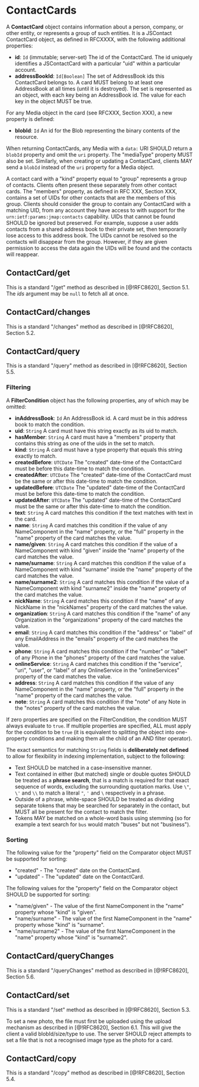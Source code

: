 # ContactCards

A **ContactCard** object contains information about a person, company, or other entity, or represents a group of such entities. It is a JSContact ContactCard object, as defined in RFCXXXX, with the following additional properties:

- **id**: `Id` (immutable; server-set)
  The id of the ContactCard. The id uniquely identifies a JSContactCard with a particular "uid" within a particular account.
- **addressBookId**: `Id[Boolean]`
  The set of AddressBook ids this ContactCard belongs to. A card MUST belong to at least one AddressBook at all times (until it is destroyed). The set is represented as an object, with each key being an AddressBook id. The value for each key in the object MUST be true.

For any Media object in the card (see RFCXXX, Section XXX), a new property is defined:

- **blobId**: `Id`
  An id for the Blob representing the binary contents of the resource.

When returning ContactCards, any Media with a `data:` URI SHOULD return a `blobId` property and omit the `uri` property. The "mediaType" property MUST also be set. Similarly, when creating or updating a ContactCard, clients MAY send a `blobId` instead of the `uri` property for a Media object.

A contact card with a "kind" property equal to "group" represents a group of contacts. Clients often present these separately from other contact cards. The "members" property, as defined in RFC XXX, Section XXX, contains a set of UIDs for other contacts that are the members of this group. Clients should consider the group to contain any ContactCard with a matching UID, from any account they have access to with support for the `urn:ietf:params:jmap:contacts` capability. UIDs that cannot be found SHOULD be
ignored but preserved. For example, suppose a user adds contacts from a shared address book to their private set, then temporarily lose access to this address book. The UIDs cannot be resolved so the contacts will disappear from the group. However, if they are given permission to access the data again the UIDs will be found and the contacts will reappear.

## ContactCard/get

This is a standard "/get" method as described in [@!RFC8620], Section 5.1. The *ids* argument may be `null` to fetch all at once.

## ContactCard/changes

This is a standard "/changes" method as described in [@!RFC8620], Section 5.2.

## ContactCard/query

This is a standard "/query" method as described in [@!RFC8620], Section 5.5.

### Filtering

A **FilterCondition** object has the following properties, any of which may be omitted:

- **inAddressBook**: `Id`
  An AddressBook id. A card must be in this address book to match the condition.
- **uid**: `String`
  A card must have this string exactly as its uid to match.
- **hasMember**: `String`
  A card must have a "members" property that contains this string as one of the uids in the set to match.
- **kind**: `String`
  A card must have a type property that equals this string exactly to match.
- **createdBefore**: `UTCDate`
  The "created" date-time of the ContactCard must be before this date-time to match the condition.
- **createdAfter**: `UTCDate`
  The "created" date-time of the ContactCard must be the same or after this date-time to match the condition.
- **updatedBefore**: `UTCDate`
  The "updated" date-time of the ContactCard must be before this date-time to match the condition.
- **updatedAfter**: `UTCDate`
  The "updated" date-time of the ContactCard must be the same or after this date-time to match the condition.
- **text**: `String`
  A card matches this condition if the text matches with text in the card.
- **name**: `String`
  A card matches this condition if the value of any NameComponent in the "name" property, or the "full" property in the "name" property of the card matches the value.
- **name/given**: `String`
  A card matches this condition if the value of a NameComponent with kind "given" inside the "name" property of the card matches the value.
- **name/surname**: `String`
  A card matches this condition if the value of a NameComponent with kind "surname" inside the "name" property of the card matches the value.
- **name/surname2**: `String`
  A card matches this condition if the value of a NameComponent with kind "surname2" inside the "name" property of the card matches the value.
- **nickName**: `String`
  A card matches this condition if the "name" of any NickName in the "nickNames" property of the card matches the value.
- **organization**: `String`
  A card matches this condition if the "name" of any Organization in the "organizations" property of the card matches the value.
- **email**: `String`
  A card matches this condition if the "address" or "label" of any EmailAddress in the "emails" property of the card matches the value.
- **phone**: `String`
  A card matches this condition if the "number" or "label" of any Phone in the "phones" property of the card matches the value.
- **onlineService**: `String`
  A card matches this condition if the "service", "uri", "user", or "label" of any OnlineService in the "onlineServices" property of the card matches the value.
- **address**: `String`
  A card matches this condition if the value of any NameComponent in the "name" property, or the "full" property in the "name" property of the card matches the value.
- **note**: `String`
  A card matches this condition if the "note" of any Note in the "notes" property of the card matches the value.


If zero properties are specified on the FilterCondition, the condition MUST always evaluate to `true`. If multiple properties are specified, ALL must apply for the condition to be `true` (it is equivalent to splitting the object into one-property conditions and making them all the child of an AND filter operator).

The exact semantics for matching `String` fields is **deliberately not defined** to allow for flexibility in indexing implementation, subject to the following:

- Text SHOULD be matched in a case-insensitive manner.
- Text contained in either (but matched) single or double quotes SHOULD be treated as a **phrase search**, that is a match is required for that exact sequence of words, excluding the surrounding quotation marks. Use `\"`, `\'` and `\\` to match a literal `"`, `'` and `\` respectively in a phrase.
- Outside of a phrase, white-space SHOULD be treated as dividing separate tokens that may be searched for separately in the contact, but MUST all be present for the contact to match the filter.
- Tokens MAY be matched on a whole-word basis using stemming (so for example a text search for `bus` would match "buses" but not "business").

### Sorting

The following value for the "property" field on the Comparator object
MUST be supported for sorting:

* "created" - The "created" date on the ContactCard.
* "updated" - The "updated" date on the ContactCard.

The following values for the "property" field on the Comparator object SHOULD be supported for sorting:

- "name/given" - The value of the first NameComponent in the "name" property
  whose "kind" is "given".
- "name/surname" - The value of the first NameComponent in the "name" property
  whose "kind" is "surname".
- "name/surname2" - The value of the first NameComponent in the "name"
  property whose "kind" is "surname2".

## ContactCard/queryChanges

This is a standard "/queryChanges" method as described in [@!RFC8620], Section 5.6.

## ContactCard/set

This is a standard "/set" method as described in [@!RFC8620], Section 5.3.

To set a new photo, the file must first be uploaded using the upload mechanism as described in [@!RFC8620], Section 6.1. This will give the client a valid blobId/size/type to use. The server SHOULD reject attempts to set a file that is not a recognised image type as the photo for a card.

## ContactCard/copy

This is a standard "/copy" method as described in [@!RFC8620], Section 5.4.

